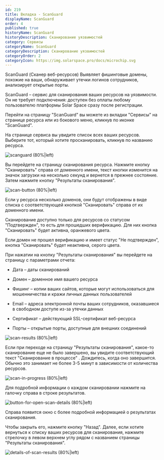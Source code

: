 ```yaml
---
id: 219
title: Вкладка - ScanGuard
displayName: ScanGuard
order: 4
published: true
historyName: ScanGuard
historyDescription: Сканирование уязвимостей
category: Сервисы
categoryName: ScanGuard
categoryDescription: Сканирование уязвимостей
categoryOrder: 2
categoryIcon: https://img.solarspace.pro/docs/microchip.svg
---
```


ScanGuard (Сканер веб-ресурсов)
Выявляет фишинговые домены, похожие на ваши, обнаруживает утечки логинов сотрудников, анализирует открытые порты.


ScanGuard – сервис для сканирования ваших ресурсов на уязвимости. Он не требует подключения: доступен без оплаты любому пользователю платформы Solar Space сразу после регистрации.  

Перейти на страницу "ScanGuard" вы можете из вкладки "Сервисы" на странице ресурса или из бокового меню, кликнув по иконке "ScanGuard".

На странице сервиса вы увидите список всех ваших ресурсов. Выберите тот, который хотите просканировать, кликнув по названию ресурса.

![scanguard (80%|left)](https://img.solarspace.pro/docs/field-scanguard.jpg "ScanGuard")

Вы перейдете на страницу сканирования ресурса. Нажмите кнопку "Сканировать" справа от доменного имени, текст кнопки изменится на значок загрузки на несколько секунд и вернется в прежнее состояние. Затем нажмите кнопку "Результаты сканирования".

![scan-button (80%|left)](https://img.solarspace.pro/docs/field2-button-scanguard.jpg "кнопка Сканировать")

Если у ресурса несколько доменов, они будут отображены в виде списка с соответствующей кнопкой "Сканировать" справа от их доменного имени.

Сканирование доступно только для ресурсов со статусом "Подтвержден", то есть для прошедших верификацию. Для них кнопка "Сканировать" будет активна, оранжевого цвета.

Если домен не прошел верификацию и имеет статус "Не подтвержден", кнопка "Сканировать" будет неактивна, серого цвета.

При нажатии на кнопку "Результаты сканирования" вы перейдете на страницу с параметрами отчета:

- Дата – даты сканирований  

- Домен – доменное имя вашего ресурса  

- Фишинг – копии ваших сайтов, которые могут использоваться для мошенничества и кражи личных данных пользователей  

- Email –  адреса электронной почты ваших сотрудников, оказавшиеся в свободном доступе из-за утечки данных  

- Сертификат – действующий SSL-сертификат веб-ресурса  

- Порты – открытые порты, доступные для внешних соединений  

![scan-results (80%|left)](https://img.solarspace.pro/docs/scan-results-scanguard.jpg "результаты сканирования")

Если при переходе на страницу "Результаты сканирования", какое-то сканирование еще не было завершено, вы увидите соответствующий текст "Сканирование в процессе" . Дождитесь, когда оно завершится. Обычно это занимает не более 3-5 минут в зависимости от количества ресурсов.

![scan-in-progress (80%|left)](https://img.solarspace.pro/docs/scan-in-process-scanguard.jpg "Сканирование в процессе")

Для подробной информации о каждом сканировании нажмите на галочку справа в строке результатов.

![button-for-open-scan-details (80%|left)](https://img.solarspace.pro/docs/button-for-open-details-scan-scanguard.jpg "Подробная информация о результате сканирования")

Справа появится окно с более подробной информацией о результатах сканирования.

Чтобы закрыть его, нажмите кнопку "Назад". Далее, если хотите вернуться к списку ваших ресурсов для сканирования, нажмите стрелочку в левом верхнем углу рядом с названием страницы "Результаты сканирования".

![details-of-scan-results (80%|left)](https://img.solarspace.pro/docs/details-scan-results-scanguard.jpg "Детальный результат сканирования")
